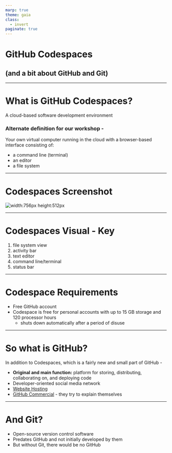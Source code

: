```yaml
---
marp: true
theme: gaia
class:
  - invert
paginate: true
---
```

<!-- _class: lead -->
# GitHub Codespaces 
## (and a bit about GitHub and Git)
---
# What is GitHub Codespaces?
A cloud-based software development environment
### Alternate definition for our workshop -
Your own virtual computer running in the cloud with a browser-based interface consisting of:
* a command line (terminal) 
* an editor
* a file system 
---
# Codespaces Screenshot
![width:756px height:512px](https://docs.github.com/assets/cb-399834/mw-1440/images/help/codespaces/codespace-overview-annotated.webp)

---
# Codespaces Visual - Key
1. file system view 
2. activity bar
3. text editor
4. command line/terminal
5. status bar
---
# Codespace Requirements
* Free GitHub account
* Codespace is free for personal accounts with up to 15 GB storage and 120 processor hours
    * shuts down automatically after a period of disuse

---
# So what is GitHub?
In addition to Codespaces, which is a fairly new and small part of GitHub - 
* **Original and main function:**  platform for storing, distributing, collaborating on, and deploying code
* Developer-oriented social media network
* [Website Hosting](https://pages.github.com/)
* [GitHub Commercial](https://www.youtube.com/watch?v=pBy1zgt0XPc) - they try to explain themselves
---
# And Git?
* Open-source version control software
* Predates GitHub and not initially developed by them
* But without Git, there would be no GitHub

